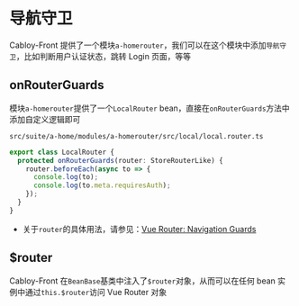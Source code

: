 # 导航守卫

Cabloy-Front 提供了一个模块`a-homerouter`，我们可以在这个模块中添加`导航守卫`，比如判断用户认证状态，跳转 Login 页面，等等

## onRouterGuards

模块`a-homerouter`提供了一个`LocalRouter` bean，直接在`onRouterGuards`方法中添加自定义逻辑即可

`src/suite/a-home/modules/a-homerouter/src/local/local.router.ts`

```typescript
export class LocalRouter {
  protected onRouterGuards(router: StoreRouterLike) {
    router.beforeEach(async to => {
      console.log(to);
      console.log(to.meta.requiresAuth);
    });
  }
}
```

- 关于`router`的具体用法，请参见：[Vue Router: Navigation Guards](https://router.vuejs.org/guide/advanced/navigation-guards.html)

## $router

Cabloy-Front 在`BeanBase`基类中注入了`$router`对象，从而可以在任何 bean 实例中通过`this.$router`访问 Vue Router 对象
